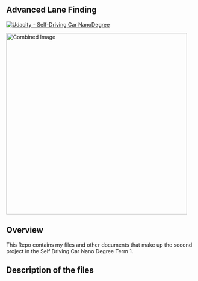 ## Advanced Lane Finding
[![Udacity - Self-Driving Car NanoDegree](https://s3.amazonaws.com/udacity-sdc/github/shield-carnd.svg)](http://www.udacity.com/drive)

<img src="examples/example_output.jpg" width="480" alt="Combined Image" />

Overview
---

This Repo contains my files and other documents that make up the second project in the Self Driving Car Nano Degree Term 1.


Description of the files
---

    